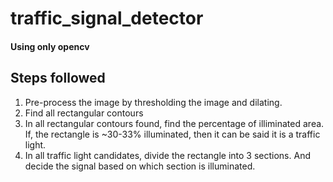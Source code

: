 # traffic_signal_detector

#### Using only opencv

## Steps followed

1. Pre-process the image by thresholding the image and dilating.
2. Find all rectangular contours
3. In all rectangular contours found, find the percentage of illiminated area. If, the rectangle is ~30-33% illuminated, then it can be said it is a traffic light. 
4. In all traffic light candidates, divide the rectangle into 3 sections. And decide the signal based on which section is illuminated.
